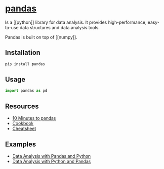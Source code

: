 # [pandas](https://pandas.pydata.org/)
Is a [[python]] library for data analysis. It provides high-performance, easy-to-use data structures and data analysis tools.

Pandas is built on top of [[numpy]].

## Installation
```bash
pip install pandas
```

## Usage
```python
import pandas as pd
```

## Resources
- [10 Minutes to pandas](https://pandas.pydata.org/pandas-docs/stable/user_guide/10min.html)
- [Cookbook](https://pandas.pydata.org/pandas-docs/stable/user_guide/cookbook.html)
- [Cheatsheet](https://pandas.pydata.org/Pandas_Cheat_Sheet.pdf)

## Examples
- [Data Analysis with Pandas and Python](https://www.youtube.com/watch?v=e60ItwlZTKM)
- [Data Analysis with Python and Pandas](https://www.youtube.com/watch?v=vmEHCJofslg)

